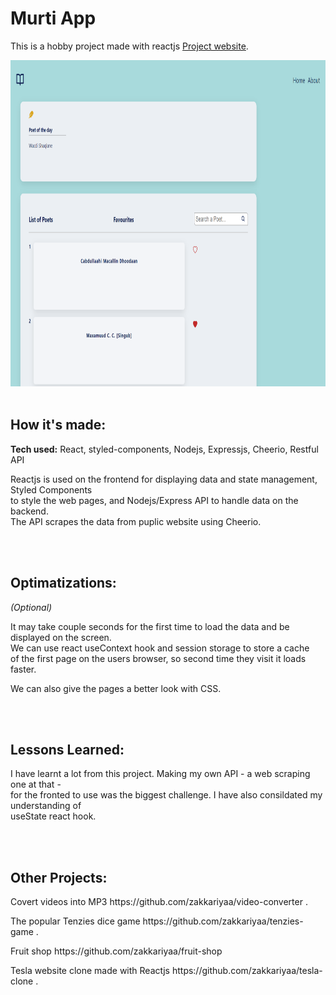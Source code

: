 # Murti App

This is a hobby project made with reactjs [Project website](https://murti.netlify.app/).

<img src="https://raw.githubusercontent.com/zakkariyaa/suugaan/f0ee6095bc8ed5546785f012c07a1a5be4a04ed6/src/assets/suugaan.png" alt="Murti App" height="522px" width="100%" />

<br />
<br />
<h2>How it's made:</h2>
<p><b>Tech used:</b> React, styled-components, Nodejs, Expressjs, Cheerio, Restful API</p>
<p>Reactjs is used on the frontend for displaying data and state management, Styled Components
<br>to style the web pages, and Nodejs/Express API to handle data on the backend.
<br>The API scrapes the data from puplic website using Cheerio.</p>

<br />
<br />
<h2>Optimatizations:</h2>
<p><i>(Optional)</i></p>
<p>It may take couple seconds for the first time to load the data and be displayed on the screen.
<br>We can use react useContext hook and session storage to store a cache
<br>of the first page on the users browser, so second time they visit it loads faster.</p>
<p>We can also give the pages a better look with CSS.</p>

<br />
<br />
<h2>Lessons Learned:</h2>
<p>I have learnt a lot from this project. Making my own API - a web scraping one at that - 
<br>for the fronted to use was the biggest challenge. I have also consildated my understanding of 
<br>useState react hook.</p>

<br />
<br />
<h2>Other Projects:</h2>
<p>Covert videos into MP3 https://github.com/zakkariyaa/video-converter .</p>
<p>The popular Tenzies dice game https://github.com/zakkariyaa/tenzies-game .</p>
<p>Fruit shop https://github.com/zakkariyaa/fruit-shop</p>
<p>Tesla website clone made with Reactjs https://github.com/zakkariyaa/tesla-clone .</p>
